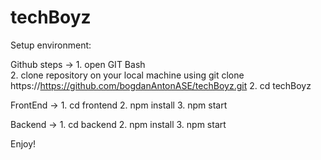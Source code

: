 # techBoyz

Setup environment:

Github steps ->
    1. open GIT Bash<br/>
    2. clone repository on your local machine using git clone https://https://github.com/bogdanAntonASE/techBoyz.git
    2. cd techBoyz
    
FrontEnd ->
    1. cd frontend
    2. npm install
    3. npm start
    
Backend ->
    1. cd backend
    2. npm install
    3. npm start
    
Enjoy!
